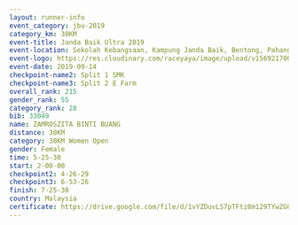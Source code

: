 ```yaml
---
layout: runner-info 
event_category: jbu-2019 
category_km: 30KM 
event-title: Janda Baik Ultra 2019  
event-location: Sekolah Kebangsaan, Kampung Janda Baik, Bentong, Pahang, Malaysia 
event-logo: https://res.cloudinary.com/raceyaya/image/upload/v1569217009/logo/janda-baik_vch1pc.jpg 
event-date: 2019-09-14 
checkpoint-name2: Split 1 SMK 
checkpoint-name3: Split 2 E Farm 
overall_rank: 215
gender_rank: 55
category_rank: 28
bib: 33049
name: ZAMROSZITA BINTI BUANG
distance: 30KM
category: 30KM Women Open
gender: Female
time: 5-25-30
start: 2-00-00
checkpoint2: 4-26-29
checkpoint3: 6-53-26
finish: 7-25-30
country: Malaysia
certificate: https://drive.google.com/file/d/1vYZDuvLS7pTFtz8m129TYwZG0kwbXiXp/view?usp=sharing
---
```

